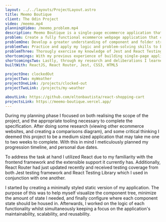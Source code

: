 ```yaml
---
layout: ../../layouts/ProjectLayout.astro
title: Meemo Boutique
client: The Odin Project
video: /meemo.mp4
planningVideo: /meemo_problem.mp4
description: Meemo Boutique is a single-page ecommerce application that boasts a vintage, but modern neon aesthetic that is focused on uniting both fashion lovers with old souls, and newcomers who aren't afraid to stand out and dare to be different.
problem: Create a fully functional ecommerce webpage application that contains more than two routes. With the exemption of a payment system, the final product should be capable of essential functionalities comparable to those of other ecommerce websites that use a shopping cart model.
problemOne: Develop a greater understanding of component and folder structuring.
problemTwo: Practice and apply my logic and problem-solving skills to better my ability in DOM manipulation and achieving the necessary functionalities as per the spec.
problemThree: Thorougly exercise my knowledge of Jest and React Testing Library as to gain an advantage not only in testing UX/UI, but also to improve my comprehension of clean coding practices, maintainability, and reusability of modules and components.
shortcomings: With my previous experience of building single-page applications I felt great confidence in my ability to tackle this spec. Most of my previous projects were mainly comprised only of vanilla JavaScript and HTML5 as to increase my understanding of programming concepts. This means that I understood the principles behind single-page applications, and how to manage the DOM to receive the results I enquired. Reflecting back on this project, I believe that I could have wrote more comprehensive tests that may have further increased the application's performance. 
shortcomingsTwo: Lastly, through my research and deliberations I learned that UI/UX are two of the most import things that a developer should be focusing on when creating an ecommerce based website. This is because we want to not only attract the consumer, but also make the experience so enjoyable that it almost becomes "addicting" to use the application. With these things in mind, I plan to exhibit even more careful attention to these facets in the future.
builtWith: ReactJS, React Router, Jest, CSS3, HTML5

projectOne: clockedOut
projectTwo: myWeather
projectOneLink: /projects/clocked-out
projectTwoLink: /projects/my-weather

aboutLink: https://github.com/eltonbautista/react-shopping-cart
projectsLink: https://meemo-boutique.vercel.app/
---
```



<p>
   During my planning phase I focused on both realising the scope of the project, and the appropriate tooling necessary to complete the specification. After doing some research (viewing other ecommerce websites, and creating a comparisons diagram), and some critical thinking I deemed this project to be a medium sized application that may take me one to two weeks to complete. With this in mind I meticulously planned my progression timeline, and personal due dates. 
</p> 

<p>
  To address the task at hand I utilized React due to my familiarity with the frontend framework and the extensible support it currently has. Additionally, React Router had just updated recently and received testing coverage from both Jest testing framework and React Testing Library which I used in conjunction with one another.
</p>

<p>
  I started by creating a minimally styled static version of my application. The purpose of this was to help myself visualize the component tree, minimize the amount of state I needed, and finally configure where each component state should be housed in. Afterwards, I worked on the logic of each functionality whilst simultaneously keeping a focus on the application's maintainability, scalability, and reusability.
</p>





